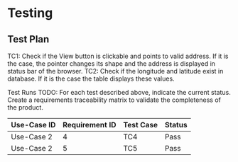 # Testing

## Test Plan
TC1: Check if the View button is clickable and points to valid address. If it is the case, the pointer changes its shape and the address is displayed in status bar of the browser.
TC2: Check if the longitude and latitude exist in database. If it is the case the table displays these values.

Test Runs
TODO: For each test described above, indicate the current status. 
Create a requirements traceability matrix to validate the completeness of the product.

| Use-Case ID | Requirement ID | Test Case | Status |
| ----------- | -------------- | --------- | ------ |
| Use-Case 2  | 4              | TC4       | Pass   |
| Use-Case 2  | 5              | TC5       | Pass   |

